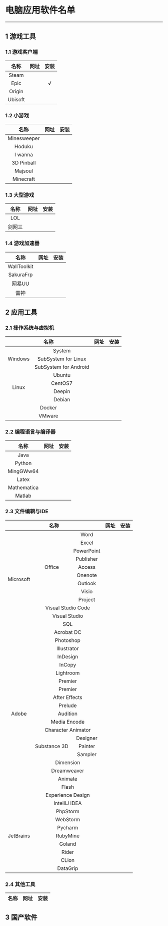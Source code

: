 # 电脑应用软件名单

---

## 1 游戏工具

### 1.1 游戏客户端

|名称|网址|安装|
|:-:|:-:|:-:|
|Steam|||
|Epic||√|
|Origin|||
|Ubisoft|||

### 1.2 小游戏

|名称|网址|安装|
|:-:|:-:|:-:|
|Minesweeper|||
|Hoduku|||
|I wanna|||
|3D Pinball|||
|Majsoul|||
|Minecraft|||

### 1.3 大型游戏

|名称|网址|安装|
|:-:|:-:|:-:|
|LOL|||
|剑网三|||

### 1.4 游戏加速器

|名称|网址|安装|
|:-:|:-:|:-:|
|WallToolkit|||
|SakuraFrp|||
|网易UU|||
|雷神|||

## 2 应用工具

### 2.1 操作系统与虚拟机

<table>
    <thead>
        <tr>
            <th colspan="2">名称</th>
            <th>网址</th>
            <th>安装</th>
        </tr>
    </thead>
    <tbody align="center">
        <tr>
            <td rowspan="3">Windows</td>
            <td>System</td>
            <td></td>
            <td></td>
        </tr>
        <tr>
            <td>SubSystem for Linux</td>
            <td></td>
            <td></td>
        </tr>
        <tr>
            <td>SubSystem for Android</td>
            <td></td>
            <td></td>
        </tr>
        <tr>
            <td rowspan="4">Linux</td>
            <td>Ubuntu</td>
            <td></td>
            <td></td>
        </tr>
        <tr>
            <td>CentOS7</td>
            <td></td>
            <td></td>
        </tr>
        <tr>
            <td>Deepin</td>
            <td></td>
            <td></td>
        </tr>
        <tr>
            <td>Debian</td>
            <td></td>
            <td></td>
        </tr>
        <tr>
            <td colspan="2">Docker</td>
            <td></td>
            <td></td>
        </tr>
        <tr>
            <td colspan="2">VMware</td>
            <td></td>
            <td></td>
        </tr>
    </tbody>
</table>

### 2.2 编程语言与编译器

|名称|网址|安装|
|:-:|:-:|:-:|
|Java|||
|Python|||
|MingGWw64|||
|Latex|||
|Mathematica|||
|Matlab|||

### 2.3 文件编辑与IDE

<table>
    <thead>
        <tr>
            <th colspan="3">名称</th>
            <th>网址</th>
            <th>安装</th>
        </tr>
    </thead>
    <tbody align="center">
        <tr>
            <td rowspan="12">Microsoft</td>
            <td rowspan="9">Office</td>
            <td>Word</td>
            <td></td>
            <td></td>
        </tr>
        <tr>
            <td>Excel</td>
            <td></td>
            <td></td>
        </tr>
        <tr>
            <td>PowerPoint</td>
            <td></td>
            <td></td>
        </tr>
        <tr>
            <td>Publisher</td>
            <td></td>
            <td></td>
        </tr>
        <tr>
            <td>Access</td>
            <td></td>
            <td></td>
        </tr>
        <tr>
            <td>Onenote</td>
            <td></td>
            <td></td>
        </tr>
        <tr>
            <td>Outlook</td>
            <td></td>
            <td></td>
        </tr>
        <tr>
            <td>Visio</td>
            <td></td>
            <td></td>
        </tr>
        <tr>
            <td>Project</td>
            <td></td>
            <td></td>
        </tr>
        <tr>
            <td colspan="2">Visual Studio Code</td>
            <td></td>
            <td></td>
        </tr>
        <tr>
            <td colspan="2">Visual Studio</td>
            <td></td>
            <td></td>
        </tr>
        <tr>
            <td colspan="2">SQL</td>
            <td></td>
            <td></td>
        </tr>
        <tr>
            <td rowspan="21">Adobe</td>
            <td colspan="2">Acrobat DC</td>
            <td></td>
            <td></td>
        </tr>
        <tr>
            <td colspan="2">Photoshop</td>
            <td></td>
            <td></td>
        </tr>
        <tr>
            <td colspan="2">Illustrator</td>
            <td></td>
            <td></td>
        </tr>
        <tr>
            <td colspan="2">InDesign</td>
            <td></td>
            <td></td>
        </tr>
        <tr>
            <td colspan="2">InCopy</td>
            <td></td>
            <td></td>
        </tr>
        <tr>
            <td colspan="2">Lightroom</td>
            <td></td>
            <td></td>
        </tr>
        <tr>
            <td colspan="2">Premier</td>
            <td></td>
            <td></td>
        </tr>
        <tr>
            <td colspan="2">Premier</td>
            <td></td>
            <td></td>
        </tr>
        <tr>
            <td colspan="2">After Effects</td>
            <td></td>
            <td></td>
        </tr>
        <tr>
            <td colspan="2">Prelude</td>
            <td></td>
            <td></td>
        </tr>
        <tr>
            <td colspan="2">Audition</td>
            <td></td>
            <td></td>
        </tr>
        <tr>
            <td colspan="2">Media Encode</td>
            <td></td>
            <td></td>
        </tr>
        <tr>
            <td colspan="2">Character Animator</td>
            <td></td>
            <td></td>
        </tr>
        <tr>
            <td rowspan="3">Substance 3D</td>
            <td>Designer</td>
            <td></td>
            <td></td>
        </tr>
        <tr>
            <td>Painter</td>
            <td></td>
            <td></td>
        </tr>
        <tr>
            <td>Sampler</td>
            <td></td>
            <td></td>
        </tr>
        <tr>
            <td colspan="2">Dimension</td>
            <td></td>
            <td></td>
        </tr>
        <tr>
            <td colspan="2">Dreamweaver</td>
            <td></td>
            <td></td>
        </tr>
        <tr>
            <td colspan="2">Animate</td>
            <td></td>
            <td></td>
        </tr>
        <tr>
            <td colspan="2">Flash</td>
            <td></td>
            <td></td>
        </tr>
        <tr>
            <td colspan="2">Experience Design</td>
            <td></td>
            <td></td>
        </tr>
        <tr>
            <td rowspan="9">JetBrains</td>
            <td colspan="2">IntelliJ IDEA</td>
            <td></td>
            <td></td>
        </tr>
        <tr>
            <td colspan="2">PhpStorm</td>
            <td></td>
            <td></td>
        </tr>
        <tr>
            <td colspan="2">WebStorm</td>
            <td></td>
            <td></td>
        </tr>
        <tr>
            <td colspan="2">Pycharm</td>
            <td></td>
            <td></td>
        </tr>
        <tr>
            <td colspan="2">RubyMine</td>
            <td></td>
            <td></td>
        </tr>
        <tr>
            <td colspan="2">Goland</td>
            <td></td>
            <td></td>
        </tr>
        <tr>
            <td colspan="2">Rider</td>
            <td></td>
            <td></td>
        </tr>
        <tr>
            <td colspan="2">CLion</td>
            <td></td>
            <td></td>
        </tr>
        <tr>
            <td colspan="2">DataGrip</td>
            <td></td>
            <td></td>
        </tr>
    </tbody>
</table>

### 2.4 其他工具

|名称|网址|安装|
|:-:|:-:|:-:|

## 3 国产软件

